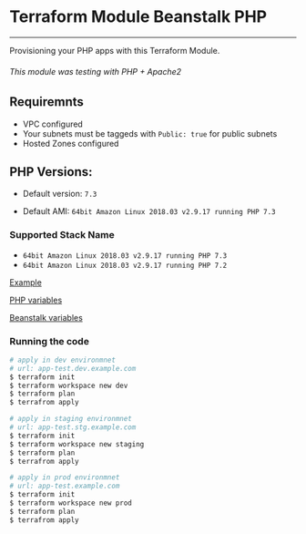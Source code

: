 # Terraform Module Beanstalk PHP
---
Provisioning your PHP apps with this Terraform Module.

###### This module was testing with PHP + Apache2

## Requiremnts
* VPC configured
* Your subnets must be taggeds with `Public: true` for public subnets
* Hosted Zones configured


## PHP Versions:
* Default version: `7.3`

* Default AMI: `64bit Amazon Linux 2018.03 v2.9.17 running PHP 7.3`


### Supported Stack Name

* `64bit Amazon Linux 2018.03 v2.9.17 running PHP 7.3`
* `64bit Amazon Linux 2018.03 v2.9.17 running PHP 7.2`


[Example](docs/example.md)

[PHP variables](docs/php-envs.md)

[Beanstalk variables](docs/infra-envs.md)


### Running the code

```bash
# apply in dev environmnet
# url: app-test.dev.example.com
$ terraform init
$ terraform workspace new dev
$ terraform plan
$ terrafrom apply

# apply in staging environmnet
# url: app-test.stg.example.com
$ terraform init
$ terraform workspace new staging
$ terraform plan
$ terrafrom apply

# apply in prod environmnet
# url: app-test.example.com
$ terraform init
$ terraform workspace new prod
$ terraform plan
$ terrafrom apply

```